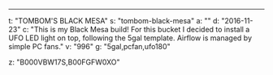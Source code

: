 ---
t: "TOMBOM'S BLACK MESA"
s: "tombom-black-mesa"
a: ""
d: "2016-11-23"
c: "This is my Black Mesa build! For this bucket I decided to install a UFO LED light on top, following the 5gal template. Airflow is managed by simple PC fans."
v: "996"
g: "5gal,pcfan,ufo180"

z: "B000VBW17S,B00FGFW0XO"
